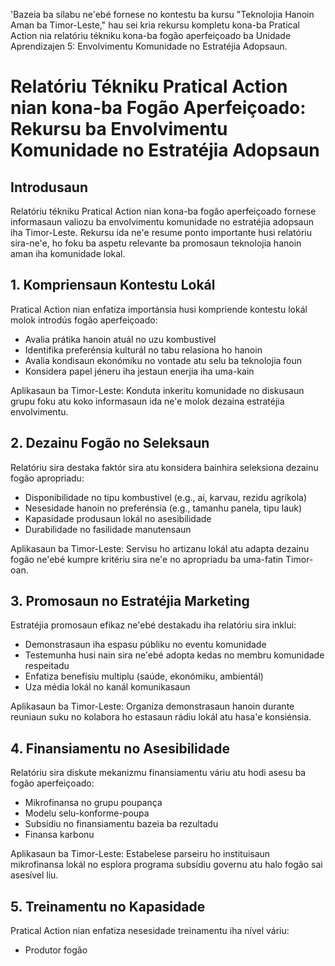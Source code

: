 'Bazeia ba sílabu ne'ebé fornese no kontestu ba kursu "Teknolojia Hanoin Aman ba Timor-Leste," hau sei kria rekursu kompletu kona-ba Pratical Action nia relatóriu tékniku kona-ba fogão aperfeiçoado ba Unidade Aprendizajen 5: Envolvimentu Komunidade no Estratéjia Adopsaun.

# Relatóriu Tékniku Pratical Action nian kona-ba Fogão Aperfeiçoado: Rekursu ba Envolvimentu Komunidade no Estratéjia Adopsaun

## Introdusaun

Relatóriu tékniku Pratical Action nian kona-ba fogão aperfeiçoado fornese informasaun valiozu ba envolvimentu komunidade no estratéjia adopsaun iha Timor-Leste. Rekursu ida ne'e resume ponto importante husi relatóriu sira-ne'e, ho foku ba aspetu relevante ba promosaun teknolojia hanoin aman iha komunidade lokal.

## 1. Kompriensaun Kontestu Lokál

Pratical Action nian enfatiza importánsia husi kompriende kontestu lokál molok introdús fogão aperfeiçoado:

- Avalia prátika hanoin atuál no uzu kombustivel
- Identifika preferénsia kulturál no tabu relasiona ho hanoin
- Avalia kondisaun ekonómiku no vontade atu selu ba teknolojia foun
- Konsidera papel jéneru iha jestaun enerjia iha uma-kain

Aplikasaun ba Timor-Leste: Konduta inkeritu komunidade no diskusaun grupu foku atu koko informasaun ida ne'e molok dezaina estratéjia envolvimentu.

## 2. Dezainu Fogão no Seleksaun

Relatóriu sira destaka faktór sira atu konsidera bainhira seleksiona dezainu fogão apropriadu:

- Disponibilidade no tipu kombustivel (e.g., ai, karvau, rezidu agríkola)
- Nesesidade hanoin no preferénsia (e.g., tamanhu panela, tipu lauk)
- Kapasidade produsaun lokál no asesibilidade
- Durabilidade no fasilidade manutensaun

Aplikasaun ba Timor-Leste: Servisu ho artizanu lokál atu adapta dezainu fogão ne'ebé kumpre kritériu sira ne'e no apropriadu ba uma-fatin Timor-oan.

## 3. Promosaun no Estratéjia Marketing

Estratéjia promosaun efikaz ne'ebé destakadu iha relatóriu sira inklui:

- Demonstrasaun iha espasu públiku no eventu komunidade
- Testemunha husi nain sira ne'ebé adopta kedas no membru komunidade respeitadu
- Enfatiza benefísiu multiplu (saúde, ekonómiku, ambientál)
- Uza média lokál no kanál komunikasaun

Aplikasaun ba Timor-Leste: Organiza demonstrasaun hanoin durante reuniaun suku no kolabora ho estasaun rádiu lokál atu hasa'e konsiénsia.

## 4. Finansiamentu no Asesibilidade

Relatóriu sira diskute mekanizmu finansiamentu váriu atu hodi asesu ba fogão aperfeiçoado:

- Mikrofinansa no grupu poupança
- Modelu selu-konforme-poupa
- Subsídiu no finansiamentu bazeia ba rezultadu
- Finansa karbonu

Aplikasaun ba Timor-Leste: Estabelese parseiru ho instituisaun mikrofinansa lokál no esplora programa subsídiu governu atu halo fogão sai asesível liu.

## 5. Treinamentu no Kapasidade

Pratical Action nian enfatiza nesesidade treinamentu iha nível váriu:

- Produtor fogão